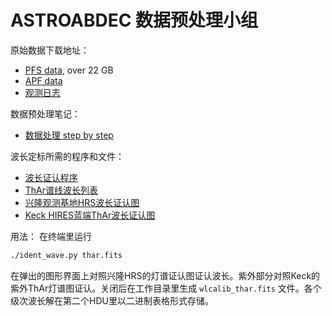 ASTROABDEC 数据预处理小组
============================

原始数据下载地址：
* [PFS data](https://wltransfer.s3.cn-north-1.amazonaws.com.cn/pfs.tar.gz), over 22 GB
* [APF data](https://wltransfer.s3.cn-north-1.amazonaws.com.cn/apf.tar.gz)
* [观测日志](https://kdocs.cn/l/cnay2iUPKhSc)


数据预处理笔记：
* [数据处理 step by step](https://github.com/astroabdec/raw_reduction/blob/main/ABDEC2024_raw_reduction.ipynb)

波长定标所需的程序和文件：
* [波长证认程序](https://github.com/astroabdec/raw_reduction/blob/main/ident_wave.py)
* [ThAr谱线波长列表](https://github.com/astroabdec/raw_reduction/blob/main/thar.dat)
* [兴隆观测基地HRS波长证认图](https://github.com/astroabdec/raw_reduction/blob/main/Xinglong216%20-%20HRS.pdf)
* [Keck HIRES蓝端ThAr波长证认图](https://github.com/astroabdec/raw_reduction/blob/main/Keck%20-%20HIRES_1CCD_b.pdf)


用法： 在终端里运行

```bash
./ident_wave.py thar.fits
```

在弹出的图形界面上对照兴隆HRS的灯谱证认图证认波长。紫外部分对照Keck的紫外ThAr灯谱图证认。关闭后在工作目录里生成 `wlcalib_thar.fits` 文件。各个级次波长解在第二个HDU里以二进制表格形式存储。
